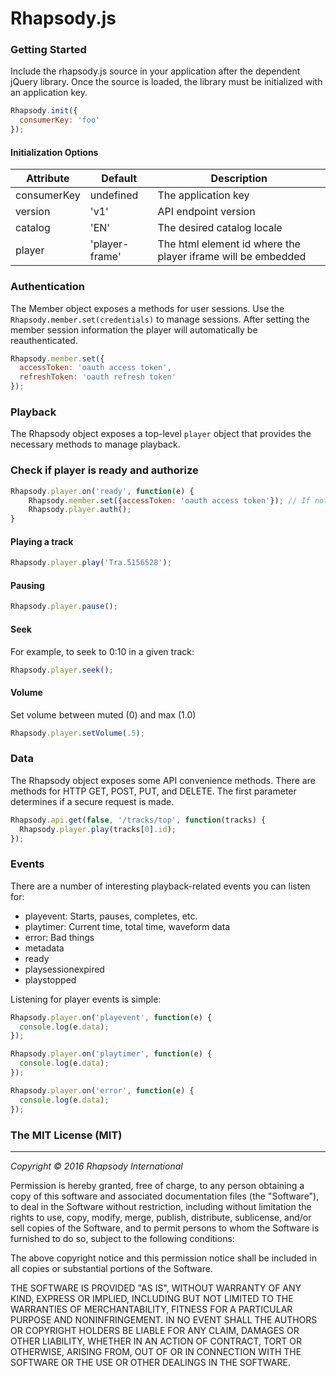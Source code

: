 # Rhapsody.js

### Getting Started
Include the rhapsody.js source in your application after the dependent jQuery library. Once the source is loaded, the library must be initialized with an application key.

```javascript
Rhapsody.init({
  consumerKey: 'foo'
});
```

#### Initialization Options
| Attribute      | Default        | Description   |
| -------------- | -------------- | ------------- |
| consumerKey    | undefined      | The application key |
| version        | 'v1'           | API endpoint version |
| catalog        | 'EN'           | The desired catalog locale |
| player         | 'player-frame' | The html element id where the player iframe will be embedded |

### Authentication
The Member object exposes a methods for user sessions. Use the `Rhapsody.member.set(credentials)` to manage sessions. After setting the member session information the player will automatically be reauthenticated.

```javascript
Rhapsody.member.set({
  accessToken: 'oauth access token',
  refreshToken: 'oauth refresh token'
});
```

### Playback
The Rhapsody object exposes a top-level `player` object that provides the necessary methods to manage playback.

### Check if player is ready and authorize

```javascript
Rhapsody.player.on('ready', function(e) {
    Rhapsody.member.set({accessToken: 'oauth access token'}); // If not set earlier
    Rhapsody.player.auth();
}
```

#### Playing a track
```javascript
Rhapsody.player.play('Tra.5156528');
```

#### Pausing
```javascript
Rhapsody.player.pause();
```

#### Seek
For example, to seek to 0:10 in a given track:

```javascript
Rhapsody.player.seek();
```

#### Volume

Set volume between muted (0) and max (1.0)

```javascript
Rhapsody.player.setVolume(.5);
```

### Data
The Rhapsody object exposes some API convenience methods. There are methods for HTTP GET, POST, PUT, and DELETE. The first parameter determines if a secure request is made.

```javascript
Rhapsody.api.get(false, '/tracks/top', function(tracks) {
  Rhapsody.player.play(tracks[0].id);
});
```

### Events
There are a number of interesting playback-related events you can listen for:

* playevent: Starts, pauses, completes, etc.
* playtimer: Current time, total time, waveform data
* error: Bad things
* metadata
* ready
* playsessionexpired
* playstopped

Listening for player events is simple:

```javascript
Rhapsody.player.on('playevent', function(e) {
  console.log(e.data);
});

Rhapsody.player.on('playtimer', function(e) {
  console.log(e.data);
});

Rhapsody.player.on('error', function(e) {
  console.log(e.data);
});
```

### The MIT License (MIT)
---------------------------------
*Copyright &copy; 2016 Rhapsody International*

Permission is hereby granted, free of charge, to any person obtaining a copy of this software and associated documentation files (the "Software"), to deal in the Software without restriction, including without limitation the rights to use, copy, modify, merge, publish, distribute, sublicense, and/or sell copies of the Software, and to permit persons to whom the Software is furnished to do so, subject to the following conditions:

The above copyright notice and this permission notice shall be included in all copies or substantial portions of the Software.

THE SOFTWARE IS PROVIDED "AS IS", WITHOUT WARRANTY OF ANY KIND, EXPRESS OR IMPLIED, INCLUDING BUT NOT LIMITED TO THE WARRANTIES OF MERCHANTABILITY, FITNESS FOR A PARTICULAR PURPOSE AND NONINFRINGEMENT. IN NO EVENT SHALL THE AUTHORS OR COPYRIGHT HOLDERS BE LIABLE FOR ANY CLAIM, DAMAGES OR OTHER LIABILITY, WHETHER IN AN ACTION OF CONTRACT, TORT OR OTHERWISE, ARISING FROM, OUT OF OR IN CONNECTION WITH THE SOFTWARE OR THE USE OR OTHER DEALINGS IN THE SOFTWARE.
